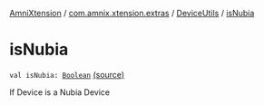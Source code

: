 [AmniXtension](../../index.md) / [com.amnix.xtension.extras](../index.md) / [DeviceUtils](index.md) / [isNubia](./is-nubia.md)

# isNubia

`val isNubia: `[`Boolean`](https://kotlinlang.org/api/latest/jvm/stdlib/kotlin/-boolean/index.html) [(source)](https://github.com/AmniX/AmniXTension/tree/master/AmniXtension/src/main/java/com/amnix/xtension/extras/DeviceUtils.kt#L102)

If Device is a Nubia Device

